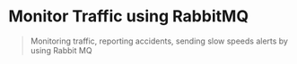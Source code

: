 # Monitor Traffic using RabbitMQ
> Monitoring traffic, reporting accidents, sending slow speeds alerts by using Rabbit MQ
